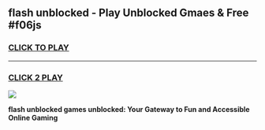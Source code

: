 
## flash unblocked - Play Unblocked Gmaes & Free #f06js
<h3>
<a href="https://news.freeplayer.one?title=flash_unblocked&ref=03M">CLICK TO PLAY</a></h3>
<hr>

<h3>
<a href="https://news.freeplayer.one?title=flash_unblocked&ref=03M">CLICK 2 PLAY</a>
  
</h3>

<a href="https://news.freeplayer.one?title=flash_unblocked&ref=03M"><img src="https://clearcache.store/games.png"></a>


**flash unblocked games unblocked: Your Gateway to Fun and Accessible Online Gaming**
